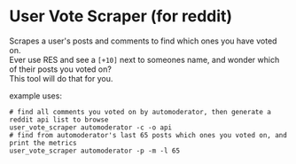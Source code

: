 # User Vote Scraper (for reddit)

Scrapes a user's posts and comments to find which ones you have voted on.  
Ever use RES and see a `[+10]` next to someones name, and wonder which of their posts you voted on?  
This tool will do that for you.

example uses:

    # find all comments you voted on by automoderator, then generate a reddit api list to browse
    user_vote_scraper automoderator -c -o api
    # find from automoderator's last 65 posts which ones you voted on, and print the metrics
    user_vote_scraper automoderator -p -m -l 65
